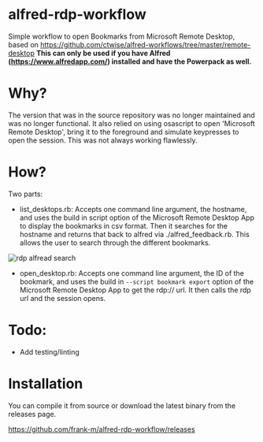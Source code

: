 # alfred-rdp-workflow
Simple workflow to open Bookmarks from Microsoft Remote Desktop, based on https://github.com/ctwise/alfred-workflows/tree/master/remote-desktop
**This can only be used if you have Alfred (https://www.alfredapp.com/) installed and have the Powerpack as well.**

# Why?
The version that was in the source repository was no longer maintained and was no longer functional. It also relied on using osascript to open 'Microsoft Remote Desktop', bring it to the foreground and simulate keypresses to open the session. This was not always working flawlessly.

# How?
Two parts:
- list_desktops.rb: Accepts one command line argument, the hostname, and uses the build in script option of the Microsoft Remote Desktop App to display the bookmarks in csv format. Then it searches for the hostname and returns that back to alfred via ./alfred_feedback.rb. This allows the user to search through the different bookmarks.

![rdp alfread search](https://imgur.com/ubdLdBw.gif)

- open_desktop.rb: Accepts one command line argument, the ID of the bookmark, and uses the build in `--script bookmark export` option of the Microsoft Remote Desktop App to get the rdp:// url. It then calls the rdp url and the session opens.

# Todo:

- Add testing/linting

# Installation
You can compile it from source or download the latest binary from the releases page.

https://github.com/frank-m/alfred-rdp-workflow/releases
